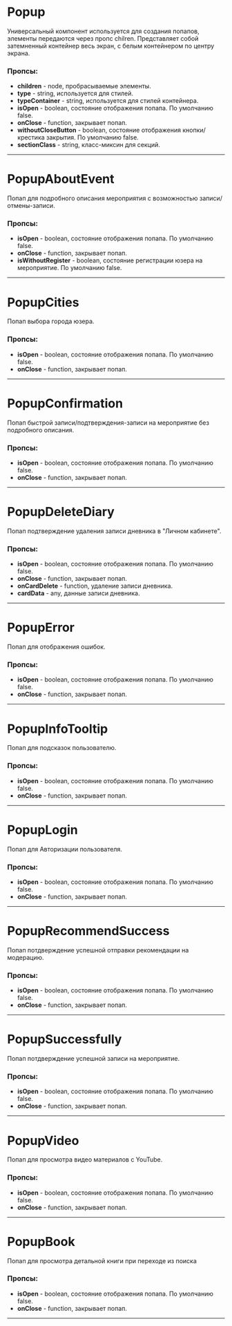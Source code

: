 # Popup

Универсальный компонент используется для создания попапов, элементы передаются через пропс chilren. Представляет собой затемненный контейнер весь экран, с белым контейнером по центру экрана.

### Пропсы:

- **children** - node, пробрасываемые элементы.
- **type** - string, используется для стилей.
- **typeContainer** - string, используется для стилей контейнера.
- **isOpen** - boolean, состояние отображения попапа. По умолчанию false.
- **onClose** - function, закрывает попап.
- **withoutCloseButton** - boolean, состояние отображения кнопки/крестика закрытия. По умолчанию false.
- **sectionClass** - string, класс-миксин для секций.

---

# PopupAboutEvent

Попап для подробного описания мероприятия с возможностью записи/отмены-записи.

### Пропсы:

- **isOpen** - boolean, состояние отображения попапа. По умолчанию false.
- **onClose** - function, закрывает попап.
- **isWithoutRegister** - boolean, состояние регистрации юзера на мероприятие. По умолчанию false.

---

# PopupCities

Попап выбора города юзера.

### Пропсы:

- **isOpen** - boolean, состояние отображения попапа. По умолчанию false.
- **onClose** - function, закрывает попап.

---

# PopupConfirmation

Попап быстрой записи/подтверждения-записи на мероприятие без подробного описания.

### Пропсы:

- **isOpen** - boolean, состояние отображения попапа. По умолчанию false.
- **onClose** - function, закрывает попап.

---

# PopupDeleteDiary

Попап подтверждение удаления записи дневника в "Личном кабинете".

### Пропсы:

- **isOpen** - boolean, состояние отображения попапа. По умолчанию false.
- **onClose** - function, закрывает попап.
- **onCardDelete** - function, удаление записи дневника.
- **cardData** - any, данные записи дневника.

---

# PopupError

Попап для отображения ошибок.

### Пропсы:

- **isOpen** - boolean, состояние отображения попапа. По умолчанию false.
- **onClose** - function, закрывает попап.

---

# PopupInfoTooltip

Попап для подсказок пользователю.

### Пропсы:

- **isOpen** - boolean, состояние отображения попапа. По умолчанию false.
- **onClose** - function, закрывает попап.

---

# PopupLogin

Попап для Авторизации пользователя.

### Пропсы:

- **isOpen** - boolean, состояние отображения попапа. По умолчанию false.
- **onClose** - function, закрывает попап.

---

# PopupRecommendSuccess

Попап потдверждение успешной отправки рекомендации на модерацию.

### Пропсы:

- **isOpen** - boolean, состояние отображения попапа. По умолчанию false.
- **onClose** - function, закрывает попап.

---

# PopupSuccessfully

Попап потдверждение успешной записи на мероприятие.

### Пропсы:

- **isOpen** - boolean, состояние отображения попапа. По умолчанию false.
- **onClose** - function, закрывает попап.

---

# PopupVideo

Попап для просмотра видео материалов с YouTube.

### Пропсы:

- **isOpen** - boolean, состояние отображения попапа. По умолчанию false.
- **onClose** - function, закрывает попап.

---

# PopupBook

Попап для просмотра детальной книги при переходе из поиска

### Пропсы:

- **isOpen** - boolean, состояние отображения попапа. По умолчанию false.
- **onClose** - function, закрывает попап.

---
